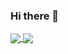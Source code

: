 ### Hi there 👋

<a href="https://github.com/Javivi-MR/github-readme-stats">
  <img align="center" src="https://github-readme-stats.vercel.app/api/pin/?username=Javivi-MR&repo=github-readme-stats" />
</a>
<a href="https://github.com/anuraghazra/Javivi-MR">
  <img align="center" src="https://github-readme-stats.vercel.app/api/pin/?username=Javivi-MR&repo=convoychat" />
</a>
<!--
**Javivi-MR/Javivi-MR** is a ✨ _special_ ✨ repository because its `README.md` (this file) appears on your GitHub profile.

Here are some ideas to get you started:

- 🔭 I’m currently working on ...
- 🌱 I’m currently learning ...
- 👯 I’m looking to collaborate on ...
- 🤔 I’m looking for help with ...
- 💬 Ask me about ...
- 📫 How to reach me: ...
- 😄 Pronouns: ...
- ⚡ Fun fact: ...
-->
